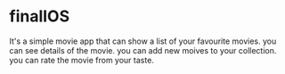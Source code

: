 # finalIOS
It's a simple movie app that can show a list of your favourite movies.
you can see details of the movie.
you can add new moives to your collection.
you can rate the movie from your taste.
